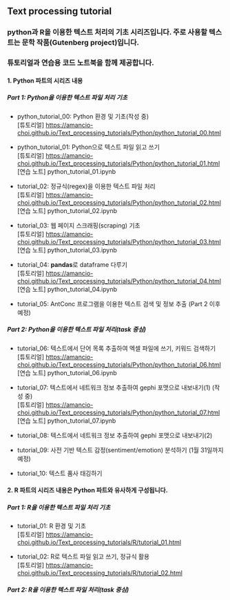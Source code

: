 ## Text processing tutorial

### python과 R을 이용한 텍스트 처리의 기초 시리즈입니다. 주로 사용할 텍스트는 문학 작품(Gutenberg project)입니다.
### 튜토리얼과 연습용 코드 노트북을 함께 제공합니다.

#### 1. Python 파트의 시리즈 내용
##### Part 1: Python을 이용한 텍스트 파일 처리 기초<br>
- python_tutorial_00: Python 환경 및 기초(작성 중)<br>
[튜토리얼] <https://amancio-choi.github.io/Text_processing_tutorials/Python/python_tutorial_00.html><br>

- python_tutorial_01: Python으로 텍스트 파일 읽고 쓰기<br>
[튜토리얼] <https://amancio-choi.github.io/Text_processing_tutorials/Python/python_tutorial_01.html><br>
[연습 노트] python_tutorial_01.ipynb

- tutorial_02: 정규식(regex)을 이용한 텍스트 파일 처리<br>
[튜토리얼] <https://amancio-choi.github.io/Text_processing_tutorials/Python/python_tutorial_02.html><br>
[연습 노트] python_tutorial_02.ipynb

- tutorial_03: 웹 페이지 스크래핑(scraping) 기초<br>
[튜토리얼] <https://amancio-choi.github.io/Text_processing_tutorials/Python/python_tutorial_03.html><br>
[연습 노트] python_tutorial_03.ipynb

- tutorial_04: **pandas**로 dataframe 다루기<br>
[튜토리얼] <https://amancio-choi.github.io/Text_processing_tutorials/Python/python_tutorial_04.html><br>
[연습 노트] python_tutorial_04.ipynb

- tutorial_05: AntConc 프로그램을 이용한 텍스트 검색 및 정보 추출 (Part 2 이후 예정)

##### Part 2: Python을 이용한 텍스트 파일 처리(task 중심)<br>
- tutorial_06: 텍스트에서 단어 목록 추출하여 엑셀 파일에 쓰기, 키워드 검색하기<br>
[튜토리얼] <https://amancio-choi.github.io/Text_processing_tutorials/Python/python_tutorial_06.html><br>
[연습 노트] python_tutorial_06.ipynb

- tutorial_07: 텍스트에서 네트워크 정보 추출하여 gephi 포맷으로 내보내기(1) (작성 중)<br>
[튜토리얼] <https://amancio-choi.github.io/Text_processing_tutorials/Python/python_tutorial_07.html><br>
[연습 노트] python_tutorial_07.ipynb

- tutorial_08: 텍스트에서 네트워크 정보 추출하여 gephi 포맷으로 내보내기(2)<br>

- tutorial_09: 사전 기반 텍스트 감정(sentiment/emotion) 분석하기 (1월 31일까지 예정)<br>

- tutorial_10: 텍스트 품사 태깅하기<br>


#### 2. R 파트의 시리즈 내용은 Python 파트와 유사하게 구성됩니다.
##### Part 1: R을 이용한 텍스트 파일 처리 기초<br>
- tutorial_01: R 환경 및 기초<br>
[튜토리얼] <https://amancio-choi.github.io/Text_processing_tutorials/R/tutorial_01.html><br>

- tutorial_02: R로 텍스트 파일 읽고 쓰기, 정규식 활용<br>
[튜토리얼] <https://amancio-choi.github.io/Text_processing_tutorials/R/tutorial_02.html><br>

##### Part 2: R을 이용한 텍스트 파일 처리(task 중심)
